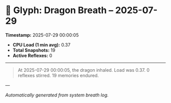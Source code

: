 # 🐉 Glyph: Dragon Breath – 2025-07-29

**Timestamp:** 2025-07-29 00:00:05

- **CPU Load (1 min avg):** 0.37
- **Total Snapshots:** 19
- **Active Reflexes:** 0

---

> At 2025-07-29 00:00:05, the dragon inhaled. Load was 0.37. 0 reflexes stirred. 19 memories endured.

—

_Automatically generated from system breath log._
